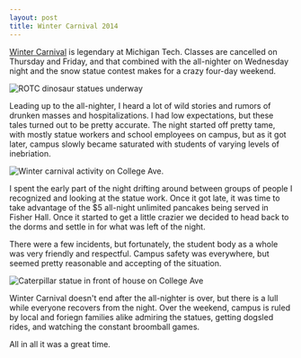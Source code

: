 ```yaml
---
layout: post
title: Winter Carnival 2014
---
```


<a href="http://www.mtu.edu/carnival/history/" target= "_blank">Winter Carnival</a> is legendary at Michigan Tech. Classes are cancelled on Thursday and Friday, and that combined with the all-nighter on Wednesday night and the snow statue contest makes for a crazy four-day weekend.

![ROTC dinosaur statues underway](http://eoisaacs.github.io/images/2014-02-14/img01.jpg)

Leading up to the all-nighter, I heard a lot of wild stories and rumors of drunken masses and hospitalizations. I had low expectations, but these tales turned out to be pretty accurate. The night started off pretty tame, with mostly statue workers and school employees on campus, but as it got later, campus slowly became saturated with students of varying levels of inebriation.

![Winter carnival activity on College Ave.](http://eoisaacs.github.io/images/2014-02-14/img02.jpg)

I spent the early part of the night drifting around between groups of people I recognized and looking at the statue work. Once it got late, it was time to take advantage of the $5 all-night unlimited pancakes being served in Fisher Hall. Once it started to get a little crazier we decided to head back to the dorms and settle in for what was left of the night.

There were a few incidents, but fortunately, the student body as a whole was very friendly and respectful. Campus safety was everywhere, but seemed pretty reasonable and accepting of the situation.

![Caterpillar statue in front of house on College Ave](http://eoisaacs.github.io/images/2014-02-14/img03.jpg)

Winter Carnival doesn't end after the all-nighter is over, but there is a lull while everyone recovers from the night. Over the weekend, campus is ruled by local and foriegn families alike admiring the statues, getting dogsled rides, and watching the constant broomball games.

All in all it was a great time.
